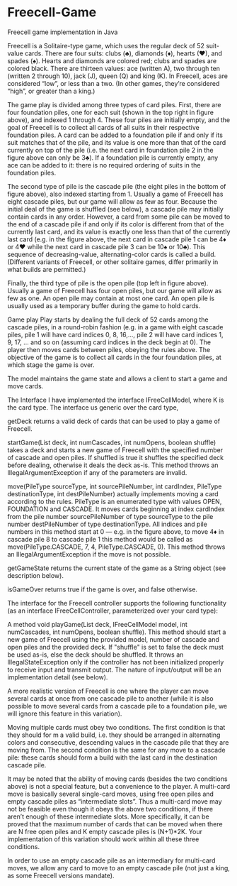# Freecell-Game
Freecell game implementation in Java

Freecell is a Solitaire-type game, which uses the regular deck of 52 suit-value cards.
There are four suits: clubs (♣), diamonds (♦), hearts (♥), and spades (♠).
Hearts and diamonds are colored red; clubs and spades are colored black.
There are thirteen values: ace (written A), two through ten (written 2 through 10), jack (J), queen (Q) and king (K).
In Freecell, aces are considered “low”, or less than a two.
(In other games, they’re considered “high”, or greater than a king.)

The game play is divided among three types of card piles.
First, there are four foundation piles, one for each suit (shown in the top right in figure above), and indexed 1 through 4.
These four piles are initially empty, and the goal of Freecell is to collect all cards of all suits
in their respective foundation piles.
A card can be added to a foundation pile if and only if its suit matches that of the pile,
and its value is one more than that of the card currently on top of the pile 
(i.e. the next card in foundation pile 2 in the figure above can only be 3♣).
If a foundation pile is currently empty, any ace can be added to it:
there is no required ordering of suits in the foundation piles.

The second type of pile is the cascade pile (the eight piles in the bottom of figure above),
also indexed starting from 1. Usually a game of Freecell has eight cascade piles, 
but our game will allow as few as four. Because the initial deal of the game is shuffled (see below),
a cascade pile may initially contain cards in any order. However, a card from some pile can be moved
to the end of a cascade pile if and only if its color is different from that of the currently last card,
and its value is exactly one less than that of the currently last card (e.g. in the figure above,
the next card in cascade pile 1 can be 4♦ or 4♥ while the next card in cascade pile 3 can be 10♠ or 10♣).
This sequence of decreasing-value, alternating-color cards is called a build. (Different variants of Freecell,
or other solitaire games, differ primarily in what builds are permitted.)

Finally, the third type of pile is the open pile (top left in figure above).
Usually a game of Freecell has four open piles, but our game will allow as few as one.
An open pile may contain at most one card. An open pile is usually used as a temporary buffer during the game to hold cards.

Game play
Play starts by dealing the full deck of 52 cards among the cascade piles,
in a round-robin fashion (e.g. in a game with eight cascade piles,
pile 1 will have card indices 0, 8, 16,..., pile 2 will have card indices 1, 9, 17, ... and so on
(assuming card indices in the deck begin at 0). The player then moves cards between piles,
obeying the rules above. The objective of the game is to collect all cards in the four foundation piles,
at which stage the game is over.

The model maintains the game state and allows a client to start a game and move cards.

The Interface
I have implemented the interface IFreeCellModel<K>, where K is the card type.
The interface us generic over the card type,

getDeck returns a valid deck of cards that can be used to play a game of Freecell.

startGame(List<K> deck, int numCascades, int numOpens, boolean shuffle) takes a deck
and starts a new game of Freecell with the specified number of cascade and open piles.
If shuffled is true it shuffles the specified deck before dealing, otherwise it deals the deck as-is.
This method throws an IllegalArgumentException if any of the parameters are invalid.

move(PileType sourceType, int sourcePileNumber, int cardIndex, PileType destinationType,
int destPileNumber) actually implements moving a card according to the rules.
PileType is an enumerated type with values OPEN, FOUNDATION and CASCADE.
It moves cards beginning at index cardIndex from the pile number sourcePileNumber of type
sourceType to the pile number destPileNumber of type destinationType. All indices and pile
numbers in this method start at 0 — e.g. in the figure above, to move 4♦ in cascade pile 8
to cascade pile 1 this method would be called as move(PileType.CASCADE, 7, 4, PileType.CASCADE, 0).
This method throws an IllegalArgumentException if the move is not possible.

getGameState returns the current state of the game as a String object (see description below).

isGameOver returns true if the game is over, and false otherwise.

The interface for the Freecell controller supports the following functionality
(as an interface IFreeCellController<K>, parameterized over your card type):

A method void playGame(List<K> deck, IFreeCellModel<K> model, int numCascades,
int numOpens, boolean shuffle). This method should start a new game of Freecell
using the provided model, number of cascade and open piles and the provided deck.
If "shuffle" is set to false the deck must be used as-is, else the deck should be shuffled.
It throws an IllegalStateException only if the controller has not been initialized properly
to receive input and transmit output. The nature of input/output will be an implementation detail (see below).

A more realistic version of Freecell is one where the player can move several cards 
at once from one cascade pile to another (while it is also possible to move several cards
from a cascade pile to a foundation pile, we will ignore this feature in this variation).

Moving multiple cards must obey two conditions. The first condition is that they should for
m a valid build, i.e. they should be arranged in alternating colors and consecutive,
descending values in the cascade pile that they are moving from. The second condition
is the same for any move to a cascade pile: these cards should form a build with the 
last card in the destination cascade pile.

It may be noted that the ability of moving cards (besides the two conditions above)
is not a special feature, but a convenience to the player. A multi-card move
is basically several single-card moves, using free open piles and empty cascade piles
as “intermediate slots”. Thus a multi-card move may not be feasible even though it obeys
the above two conditions, if there aren’t enough of these intermediate slots. More specifically,
it can be proved that the maximum number of cards that can be moved when there are N free open 
piles and K empty cascade piles is (N+1)*2K. Your implementation of this variation should work 
within all these three conditions.

In order to use an empty cascade pile as an intermediary for multi-card moves, we allow any
card to move to an empty cascade pile (not just a king, as some Freecell versions mandate).
